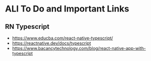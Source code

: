 # ALl To Do and Important Links
## RN Typescript
- https://www.educba.com/react-native-typescript/
- https://reactnative.dev/docs/typescript
- https://www.bacancytechnology.com/blog/react-native-app-with-typescript


